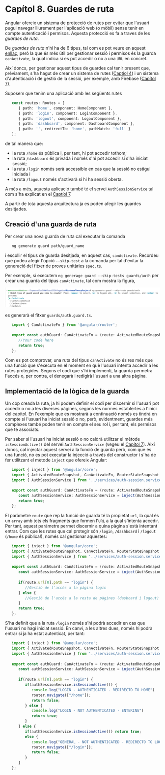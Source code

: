 # Capítol 8. Guardes de ruta
Angular ofereix un sistema de protecció de rutes per evitar que l'usuari pugui navegar lliurement per l'aplicació web (o mòbil) sense tenir en compte autenticació i permisos. Aquesta protecció es fa a traves de les *guardes de ruta*.

De *guardes de ruta* n'hi ha de 6 tipus, tal com es pot veure en aquest [enllaç](https://angular.io/guide/router#preventing-unauthorized-access), però la que és més útil per gestionar sessió i permisos és la guarda `canActivate`, la qual indica si es pot accedir o no a una `URL` en concret.

Així doncs, per gestionar aquest tipus de guardes cal tenir present que, prèviament, s'ha hagut de crear un sistema de rutes ([Captíol 4](chapter4.md)) i un sistema d'autenticació i de gestió de la sessió, per exemple, amb Firebase ([Capítol 7](chapter7.md)).

Suposem que tenim una aplicació amb les següents rutes
```typescript
   const routes: Routes = [
      { path: 'home', component: HomeComponent },
      { path: 'login', component: LoginComponent },
      { path: 'logout', component: LogoutComponent },
      { path: 'dashboard', component: DashboardComponent },
      { path: '', redirectTo: 'home', pathMatch: 'full' }
   ];
```
de tal manera que:
 * la ruta `/home` és pública i, per tant, hi pot accedir tothom;
 * la ruta `/dashboard` és privada i només s'hi pot accedir si s'ha iniciat sessió;
 * la ruta `/login` només serà accessible en cas que la sessió no estigui iniciada i
 * la ruta `/logout` només s'activarà si hi ha sessió oberta.

A més a més, aquesta aplicació també té el servei `AuthSessionService` tal com s'ha explicat en el [Captíol 7](chapter7.md).

A partir de tota aquesta arquitectura ja es poden afegir les guardes desitjades.

## Creació d'una guarda de ruta
Per crear una nova guarda de ruta cal executar la comanda
```bash
   ng generate guard path/guard_name
```
i escollir el tipus de guarda desitjada, en aquest cas, `canActivate`. Recordeu que podeu afegir l'opció `--skip-test` a la comanda per tal d'evitar la generació del fitxer de proves unitàries `spec.ts`.

Per exemple, si executem `ng generage guard --skip-tests guards/auth` per crear una guarda del tipus `canActivate`, tal com mostra la figura,

![Creació d'una guarda de ruta de tipus `canActivate`](img/guard_creation.png)

es generarà el fitxer `guards/auth.guard.ts`.
```typescript
   import { CanActivateFn } from '@angular/router';

   export const authGuard: CanActivateFn = (route: ActivatedRouteSnapshot, state: RouterStateSnapshot) => {
      //Your code here
      return true;
   };
```

Com es pot comprovar, una ruta del tipus `canActivate` no és res més que una funció que s'executa en el moment en què l'usuari intenta accedir a les rutes protegides. Segons el codi que s'hi implementi, la guarda permetra l'accés o, per contra, el denegarà i redigirà l'usuari a una altra pàgina.

## Implementació de la lògica de la guarda
Un cop creada la ruta, ja hi podem definir el codi per discernir si l'usuari pot accedir o no a les diverses pàgines, segons les normes establertes a l'inici del capítol. En l'exemple que es mostrarà a continuació només es tindrà en compte si l'usuari ha iniciat sessió o no, però, evidentment, guardes més complexes també poden tenir en compte el seu rol i, per tant, els permisos que té associats.

Per saber si l'usuari ha iniciat sessió o no caldrà utilitzar el mètode `isSessionActive()` del servei `AuthSessionService` (vegeu el [Capítol 7](chapter7.md)). Així doncs, cal injectar aquest servei a la funció de guarda però, com que és una funció, no es pot executar la injecció a través del constructor i s'ha de fer utilitzant el mètode `inject` que ofereix Angular:
```typescript
   import { inject } from '@angular/core';
   import { ActivatedRouteSnapshot, CanActivateFn, RouterStateSnapshot } from '@angular/router';
   import { AuthSessionService } from '../services/auth-session.service';

   export const authGuard: CanActivateFn = (route: ActivatedRouteSnapshot, state: RouterStateSnapshot) => {
      const authSessionService: AuthSessionService = inject(AuthSessionService);
      return true;
   };
```

El paràmetre `route` que rep la funció de guarda té la propietat `url`, la qual és un `array` amb tots els fragments que formen l'`URL` a la qual s'intenta accedir. Per tant, aquest paràmetre permet discernir a quina pàgina s'està intentant entrar. Com que les rutes que cal protegir són `/login`, `/dashboard` i `/logout` (`/home` és pública!), només cal gestionar aquestes:
```typescript
   import { inject } from '@angular/core';
   import { ActivatedRouteSnapshot, CanActivateFn, RouterStateSnapshot } from '@angular/router';
   import { AuthSessionService } from '../services/auth-session.service';

   export const authGuard: CanActivateFn = (route: ActivatedRouteSnapshot, state: RouterStateSnapshot) => {
      const authSessionService: AuthSessionService = inject(AuthSessionService);

      if(route.url[0].path == "login") {
         //Gestió de l'accés a la pàgina login
      } else {
         //Gestió de l'accés a la resta de pàgines (dasboard i logout)
      }
      return true;
   };
```

S'ha definit que a la ruta `/login` només s'hi podrà accedir en cas que l'usuari no hagi iniciat sessió. En canvi, a les altres dues, només hi podrà entrar si ja ha estat autenticat, per tant:
```typescript
   import { inject } from '@angular/core';
   import { ActivatedRouteSnapshot, CanActivateFn, RouterStateSnapshot } from '@angular/router';
   import { AuthSessionService } from '../services/auth-session.service';

   export const authGuard: CanActivateFn = (route: ActivatedRouteSnapshot, state: RouterStateSnapshot) => {
      const authSessionService: AuthSessionService = inject(AuthSessionService);

      if(route.url[0].path == "login") {
         if(authSessionService.isSessionActive()) {
            console.log("LOGIN - AUTHENTICATED - REDIRECTO TO HOME")
            router.navigate(["/home"]);
            return false;
         } else {
            console.log("LOGIN - NOT AUTHENTICATED - ENTERING")
            return true;
         }
      } else {
         if(authSessionService.isSessionActive()) return true;
         else {
            console.log("GENERAL - NOT AUTHENTICATED - REDIRECTO TO LOGIN")
            router.navigate(["/login"]);
            return false;
         }
      }
   };
```


